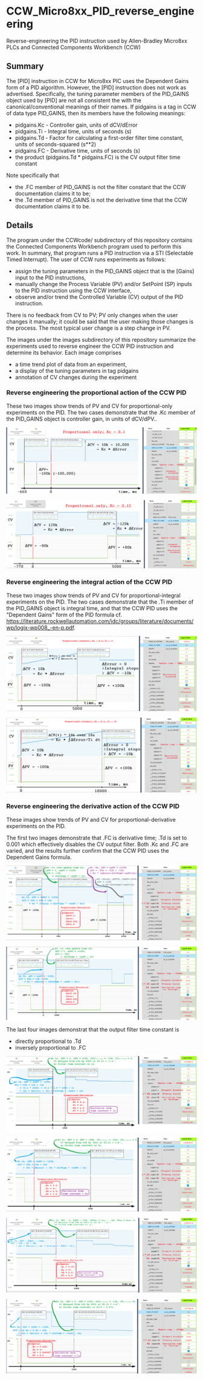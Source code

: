 # CCW_Micro8xx_PID_reverse_engineering

Reverse-engineering the PID instruction used by Allen-Bradley Micro8xx PLCs and Connected Components Workbench (CCW)

## Summary

The [PID] instruction in CCW for Micro8xx PIC uses the Dependent Gains form of a PID algorithm.  However, the [PID] instruction does not work as advertised.  Specifically, the tuning parameter members of the PID_GAINS object used by [PID] are not all consistent the with the canonical/conventional meanings of their names.  If pidgains is a tag in CCW of data type PID_GAINS, then its members have the following meanings:

* pidgains.Kc - Controller gain, units of dCV/dError
* pidgains.Ti - Integral time, units of seconds (s)
* pidgains.Td - Factor for calculating a first-order filter time constant, units of seconds-squared (s**2)
* pidgains.FC - Derivative time, units of seconds (s)
* the product (pidgains.Td * pidgains.FC) is the CV output filter time constant

Note specifically that

* the .FC member of PID_GAINS is not the filter constant that the CCW documentation claims it to be;
* the .Td member of PID_GAINS is not the derivative time that the CCW documentation claims it to be.

## Details

The program under the CCWcode/ subdirectory of this repository contains the Connected Components Workbench program used to perform this work.  In summary, that program runs a PID instruction via a STI (Selectable Timed Interrupt).  The user of CCW runs experiments as follows:

* assign the tuning parameters in the PID_GAINS object that is the [Gains] input to the PID instructions,
* manually change the Process Variable (PV) and/or SetPoint (SP) inputs to the PID instruction using the CCW interface,
* observe and/or trend the Controlled Variable (CV) output of the PID instruction.

There is no feedback from CV to PV; PV only changes when the user changes it manually; it could be said that the user making those changes is the process.  The most typical user change is a step change in PV.

The images under the images subdirectory of this repository summarize the experiments used to reverse engineer the CCW PID instruction and determine its behavior.  Each image comprises

* a time trend plot of data from an experiment,
* a display of the tuning parameters in tag pidgains
* annotation of CV changes during the experiment

### Reverse engineering the proportional action of the CCW PID

These two images show trends of PV and CV for proportional-only experiments on the PID.  The two cases demonstrate that the .Kc member of the PID_GAINS object is controller gain, in units of dCV/dPV..

![](https://github.com/drbitboy/CCW_Micro8xx_PID_reverse_engineering/raw/main/images/ccw_pid_ProportionalOnly_Kc0.10.png)

![](https://github.com/drbitboy/CCW_Micro8xx_PID_reverse_engineering/raw/main/images/ccw_pid_ProportionalOnly_Kc0.15.png)

### Reverse engineering the integral action of the CCW PID

These two images show trends of PV and CV for proportional-integral experiments on the PID.  The two cases demonstrate that the .Ti member of the PID_GAINS object is integral time, and that the CCW PID uses the "Dependent Gains" form of the PID formula cf. https://literature.rockwellautomation.com/idc/groups/literature/documents/wp/logix-wp008_-en-p.pdf.

![](https://github.com/drbitboy/CCW_Micro8xx_PID_reverse_engineering/raw/main/images/ccw_pid_ProportionalIntegral_Kc0.10_Ti05.0.png)

![](https://github.com/drbitboy/CCW_Micro8xx_PID_reverse_engineering/raw/main/images/ccw_pid_ProportionalIntegral_Kc0.10_Ti10.0.png)

### Reverse engineering the derivative action of the CCW PID

These images show trends of PV and CV for proportional-derivative experiments on the PID.  

The first two images demonstrate that .FC is derivative time; .Td is set to 0.001 which effectively disables the CV output filter.  Both .Kc and .FC are varied, and the results further confirm that the CCW PID uses the Dependent Gains formula.

![](https://github.com/drbitboy/CCW_Micro8xx_PID_reverse_engineering/raw/main/images/ccw_pid_ProportionalDerivative_Kc0.10_Td0.001_FC1.0.png)

![](https://github.com/drbitboy/CCW_Micro8xx_PID_reverse_engineering/raw/main/images/ccw_pid_ProportionalDerivative_Kc0.15_Td0.001_FC2.0.png)

The last four images demonstrat that the output filter time constant is

* directly proportional to .Td
* inversely proportional to .FC

![](https://github.com/drbitboy/CCW_Micro8xx_PID_reverse_engineering/raw/main/images/ccw_pid_ProportionalDerivative_Kc0.10_Td1.0_FC1.0.png)

![](https://github.com/drbitboy/CCW_Micro8xx_PID_reverse_engineering/raw/main/images/ccw_pid_ProportionalDerivative_Kc0.10_Td2.0_FC1.0.png)

![](https://github.com/drbitboy/CCW_Micro8xx_PID_reverse_engineering/raw/main/images/ccw_pid_ProportionalDerivative_Kc0.05_Td2.0_FC2.0.png)

![](https://github.com/drbitboy/CCW_Micro8xx_PID_reverse_engineering/raw/main/images/ccw_pid_ProportionalDerivative_Kc0.025_Td2.67_FC4.0.png)
